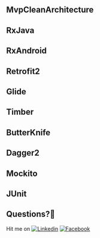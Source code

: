 ## MvpCleanArchitecture
## RxJava
## RxAndroid
## Retrofit2
## Glide
## Timber
## ButterKnife
## Dagger2
## Mockito
## JUnit



## Questions?🤔
Hit me on [![Linkedin](https://img.shields.io/badge/Linkedin-Emre%20Karataş-blue.svg)](https://www.linkedin.com/in/emre-karata%C5%9F-062b26a9/)  [![Facebook](https://img.shields.io/badge/Facebook-Emre%20Karataş-blue.svg)](https://www.facebook.com/emre.karatas.311)

